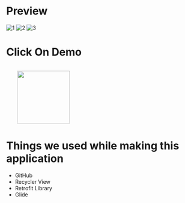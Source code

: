 # Preview

![1](https://user-images.githubusercontent.com/75352438/149658311-50303936-8530-44c8-bb62-c5b928818460.jpg)
![2](https://user-images.githubusercontent.com/75352438/149658316-c01f9bd7-dc21-425e-b030-8146b517bd1d.jpg)
![3](https://user-images.githubusercontent.com/75352438/149658317-c71713e1-572a-4d72-a665-f7e8edcba01e.jpg)

# Click On Demo
  <code>
    <a href="https://drive.google.com/file/d/1xGAewBW0hx7ARugq56BksuAiahcyvVxo/view?usp=sharing" title="Playstore Profile"><img height="140" width="140" src="https://encrypted-tbn0.gstatic.com/images?q=tbn:ANd9GcRgwJcz642pA7mLR5u44OirKSJjfxOoOqWbpNx7vgDP0NI4snSp68daLp-JccwzoGUIARw&usqp=CAU"></a></code>

# Things we used while making this application
* GitHub
* Recycler View
* Retrofit Library
* Glide
